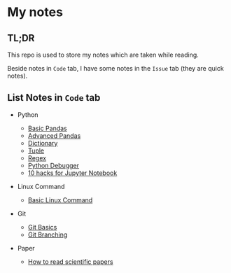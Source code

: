 # My notes

## TL;DR

This repo is used to store my notes which are taken while reading.

Beside notes in `Code` tab, I have some notes in the `Issue` tab (they are quick notes).

## List Notes in `Code` tab

* Python
  * [Basic Pandas](Python/Basic%20Pandas.md)
  * [Advanced Pandas](Python/Advanced%20Pandas.md)
  * [Dictionary](Python/Dictionary.md)
  * [Tuple](Python/Tuple.md)
  * [Regex](Python/Regex.md)
  * [Python Debugger](Python/Python%20Debugger.md)
  * [10 hacks for Jupyter Notebook](Python/10%20hacks%20for%20Jupyter%20Notebook.md)
  
* Linux Command
  * [Basic Linux Command](Linux%20Command/basic_linux_command.md)

* Git
  * [Git Basics](Git/Git%20Basics.md)
  * [Git Branching](Git/Git%20Branching.md)

* Paper
  * [How to read scientific papers](Paper/How%20To%20Read%20Scientific%20Papers.md)
